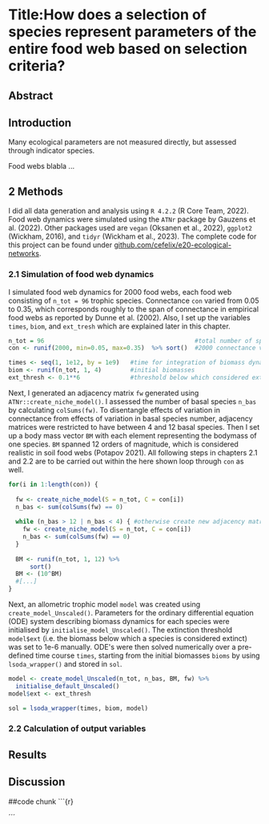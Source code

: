 # Title:How does a selection of species represent parameters of the entire food web based on selection criteria?

## Abstract

## Introduction

Many ecological parameters are not measured directly, but assessed through indicator species.

Food webs blabla ...

## 2 Methods

I did all data generation and analysis using `R 4.2.2` (R Core Team, 2022). Food web dynamics were simulated using the `ATNr` package by Gauzens et al. (2022). Other packages used are `vegan` (Oksanen et al., 2022), `ggplot2` (Wickham, 2016), and `tidyr` (Wickham et al., 2023). The complete code for this project can be found under [github.com/cefelix/e20-ecological-networks](https://github.com/cefelix/E20-ecological-networks).

### 2.1 Simulation of food web dynamics

I simulated food web dynamics for 2000 food webs, each food web consisting of `n_tot = 96` trophic species. Connectance `con` varied from 0.05 to 0.35, which corresponds roughly to the span of connectance in empirical food webs as reported by Dunne et al. (2002). Also, I set up the variables `times`, `biom`, and `ext_tresh` which are explained later in this chapter.

``` r
n_tot = 96                                          #total number of species
con <- runif(2000, min=0.05, max=0.35)  %>% sort()  #2000 connectance values

times <- seq(1, 1e12, by = 1e9)   #time for integration of biomass dynamics
biom <- runif(n_tot, 1, 4)        #initial biomasses
ext_thresh <- 0.1**6              #threshold below which considered extinct
```

Next, I generated an adjacency matrix `fw` generated using `ATNr::create_niche_model()`. I assessed the number of basal species `n_bas` by calculating `colSums(fw)`. To disentangle effects of variation in connectance from effects of variation in basal species number, adjacency matrices were restricted to have between 4 and 12 basal species. Then I set up a body mass vector `BM` with each element representing the bodymass of one species. `BM` spanned 12 orders of magnitude, which is considered realistic in soil food webs (Potapov 2021). All following steps in chapters 2.1 and 2.2 are to be carried out within the here shown loop through `con` as well.

``` r
for(i in 1:length(con)) {
  
  fw <- create_niche_model(S = n_tot, C = con[i])
  n_bas <- sum(colSums(fw) == 0)
    
  while (n_bas > 12 | n_bas < 4) { #otherwise create new adjacency matrix
    fw <- create_niche_model(S = n_tot, C = con[i])
    n_bas <- sum(colSums(fw) == 0)
  }
  
  BM <- runif(n_tot, 1, 12) %>% 
      sort()
  BM <- (10^BM) 
  #[...]
}
```

Next, an allometric trophic model `model` was created using `create_model_Unscaled()`. Parameters for the ordinary differential equation (ODE) system describing biomass dynamics for each species were initialised by `initialise_model_Unscaled()`. The extinction threshold `model$ext` (i.e. the biomass below which a species is considered extinct) was set to 1e-6 manually. ODE's were then solved numerically over a pre-defined time course `times`, starting from the initial biomasses `bioms` by using `lsoda_wrapper()` and stored in `sol`.

``` r
model <- create_model_Unscaled(n_tot, n_bas, BM, fw) %>%
  initialise_default_Unscaled()
model$ext <- ext_thresh

sol = lsoda_wrapper(times, biom, model) 
```

### 2.2 Calculation of output variables

## Results

## Discussion

##code chunk \`\`\`{r}

´´´
